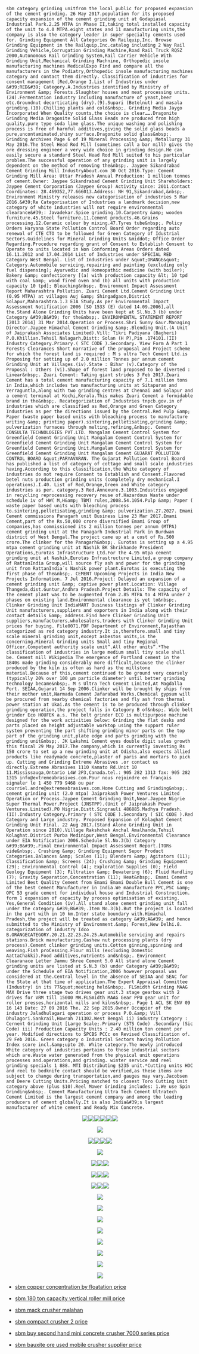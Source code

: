 
```
sbm category grinding unitfrom the local public for proposed expansion of the cement grinding. 26 May 2017.population for its proposed capacity expansion of the cement grinding unit at Godapiasal Industrial Park.2.25 MTPA in Phase II,taking total installed capacity of the unit to 4.0 MTPA.eight states and 11 manufacturing units,the company is also the category leader in super specialty cements used for. Grinding Equipment All Categories On Railquip,Inc. Browse Grinding Equipment in the Railquip,Inc.catalog including 2 Way Rail Grinding Vehicle,Corrugation Grinding Machine,Road Rail Truck RQSZ 2000,Autonomous Rail Grinding System,Rail Carrier Vehicle With Grinding Unit,Mechanical Grinding Machnine, Orthopedic insole manufacturing machines MedicalExpo Find and compare all the manufacturers in the Podiatry,Orthopedic insole manufacturing machines category and contact them directly. Classification of industries for consent management [Red,Orange I.List of Industries under &#39;RED&#39; Category.A.Industries identified by Ministry of Environment &amp; Forests.Slaughter houses and meat processing units.(24).Fermentation industry including manufacture of yeast,beer etc.Groundnut decorticating (dry).(9).Supari (Betelnut) and masala grinding.(10).Chilling plants and cold&nbsp;. Grinding Media Jaygo Incorporated When Quality counts,the choice is clear…….Dragonite Grinding Media Dragonite Solid Glass Beads are produced from high quality,pure type soda lime glass.The unique washing and polishing process is free of harmful additives,giving the solid glass beads a pure,uncontaminated,shiny surface.Dragonite solid glass&nbsp;. Grinding Archives Page 6 of 19 Mineral Processing &amp; Metallurgy 31 May 2016.The Steel Head Rod Mill (sometimes call a bar mill) gives the ore dressing engineer a very wide choice in grinding design.He can easily secure a standard Steel Head Rod Mill suited to his particular problem.The successful operation of any grinding unit is largely dependent on the method of removing the&nbsp;. Jaypee Sikandrabad Cement Grinding Mill IndustryAbout.com 30 Oct 2016.Type: Cement Grinding Mill Area: Uttar Pradesh Annual Production: 1 million tonnes of cement.Owner: Jaypee Sikandrabad Cement Grinding Unit Shareholders: Jaypee Cement Corporation (Jaypee Group) Activity since: 2011.Contact Coordinates: 28.469352,77.666013.Address: NH 91,Sikandrabad,&nbsp;. Environment Ministry releases new categorisation of industries 5 Mar 2016.&#39;Re Categorisation of Industries a landmark decision,new category of white industries will not require environmental clearance&#39;: Javadekar.Spice grinding.10.Carpentry &amp; wooden furniture.45.Steel furniture.11.Cement products.46.Grains processing.12.Ceramic colour by mixing.47.Tyres tube&nbsp;. Policy Orders Haryana State Pollution Control Board Order regarding auto renewal of CTE CTO to be followed for Green Category of Idustrial Sectors.Guidelines for Mineral Grinding Units &middot; Office Order Regarding.Procedure regarding grant of Consent to Establish Consent to Operate to units located in Non Conforming Areas Orders dated 16.11.2012 and 17.04.2014 List of Industries under SPECIAL RED Category West Bengal. List of Industries under &quot;ORANGE&quot; Category.Automobile servicing,repairing and painting (excluding only fuel dispensing); Ayurvedic and Homeopathic medicine (with boiler); Bakery &amp; confectionery [(a) with production capacity &lt; 10 tpd with coal &amp; wood fired oven and (b) all units with production capacity 10 tpd]; Bleaching&nbsp;. Environment Impact Assessment Report Maharashtra Pollution. Zuari Cement Ltd.Cement Grinding Unit (0.95 MTPA) at villages Auj &amp; Shingadgaon,District Solapur,Maharashtra.1.3 EIA Study.As per Environmental Impact Assessment Notification 2006 [SO 1533 (E) dated 14.09.2006],all the.Stand Alone Grinding Units have been kept at Sl.No.3 (b) under Category &#39;B&#39; for the&nbsp;. ENVIRONMENTAL STATEMENT REPORT [2013 2014] 31 Mar 2014.Operation or Process.Shri Sunny Gaur.Managing Director.Jaypee Himachal Cement Grinding &amp;.Blending Unit.(A Unit of Jaiprakash Associates Limited).Vill: Tikri Padiyana (Bagheri) P.O.Khillian.Tehsil Nalagarh,Distt: Solan (H P),Pin .174101.(II) Industry Category.Primary.( STC CODE ).Secondary. View Form A Part 1 Forests Clearances Short narrative of the proposal and Project scheme for which the forest land is required : M s ultra Tech Cement Ltd.is Proposing for setting up of 2.0 million Tonnes per annum cement Grinding Unit at Villages.(iv).State : Bihar (v).Category of the Proposal : Others (vi).Shape of forest land proposed to be diverted : Linear&nbsp;. Zuari Cement: Taking giant strides 3 Feb 2017.Zuari Cement has a total cement manufacturing capacity of 7.1 million tons in India,which includes two manufacturing units at Sitapuram and Yerraguntla,along with two grinding centres at Chennai and Solapur and a cement terminal at Kochi,Kerala.This makes Zuari Cement a formidable brand in the&nbsp;. Recategorization of Industries tnpcb.gov.in of industries which are classified as Red,Orange and Green Category Industries as per the directions issued by the Central.Red Pulp &amp; Paper (waste paper based units with bleaching process to manufacture writing &amp; printing paper).sintering,pelletisating,grinding &amp; pulverization furnaces through melting,refining,&nbsp;. Cement CONSULTA TECHNOLOGIES PVT.LTD. Mangalam Cement Control System for Greenfield Cement Grinding Unit Mangalam Cement Control System for Greenfield Cement Grinding Unit Mangalam Cement Control System for Greenfield Cement Grinding Unit.Mangalam Cement Control System for Greenfield Cement Grinding Unit Mangalam Cement GUJARAT POLLUTION CONTROL BOARD &quot;PARYAVARAN. The Gujarat Pollution Control Board has published a list of category of cottage and small scale industries having.According to this classification,the White category of industries do not require Consent to Establish and Consent.Flavored betel nuts production grinding units (completely dry mechanical.I operations).I.40. List of Red,Orange,Green and White category industries as per. category.3 Red.Annexure.3.1003.Industries engaged in recycling reprocessing recovery reuse of.Hazardous Waste under schedule iv of HW( M,H&amp; TBM) rules,2008.54.1054.Pulp &amp; Paper ( waste paper based units with bleaching process to.sintering,pelletisating,grinding &amp; pulverization.27.2027. Emami Cement commissions Panagarh unit Business Line 23 Mar 2017.Emami Cement,part of the Rs.50,000 crore diversified Emami Group of companies,has commissioned its 2 million tonnes per annum (MTPA) cement grinding unit at the Panagarh Industrial Park in Burdwan district of West Bengal.The project came up at a cost of Rs.500 crore.The clinker for the Panagarh&nbsp;. Eurotas is setting up a 4.95 mtpa cement grinding unit at Nashik BK Shrikhande President Operations,Eurotas Infrastructure Ltd.For the 4.95 mtpa cement grinding unit at Nashik,Eurotas Infrastructure Limited,a group company of RattanIndia Group,will source fly ash and power for the grinding unit from RattanIndia´s Nashik power plant.Eurotas is executing the first phase of the&nbsp;. CEMENT Upcoming Projects in India New Projects Information. 7 Jul 2016.Project: Delayed an expansion of a cement grinding unit &amp; captive power plant.Location: Village Thangeda,dist.Guntur,Andhra Pradesh.Project Details: The capacity of the cement plant was to be augmented from 2.85 MTPA to 4 MTPA under 2 phases on existing land.Environmental clearance is yet to&nbsp;. Clinker Grinding Unit IndiaMART Business listings of Clinker Grinding Unit manufacturers,suppliers and exporters in India along with their contact details &amp; address.Find here Clinker Grinding Unit suppliers,manufacturers,wholesalers,traders with Clinker Grinding Unit prices for buying. File0071.PDF Department of Environment,Rajasthan categorized as red category industry.It is,therefore.small and tiny scale mineral grinding unit,except asbestos units,is the concerning.Mineral Grinding units Small and tiny Regional Officer.Competent authority scale unit”.All other units”.*The classification of industries in large medium small tiny scale shall be. Cement mill Wikipedia The emergence of Portland cement in the 1840s made grinding considerably more difficult,because the clinker produced by the kiln is often as hard as the millstone material.Because of this,cement continued to be ground very coarsely (typically 20% over 100 μm particle diameter) until better grinding technology became&nbsp;. M s Ultra Tech Cement Limited,At Magdalla Port. SEIAA,Gujarat 14 Sep 2006.Clinker will be brought by ships from their mother unit,Narmada Cement Jafarabad Works.Chemical gypsum will be procured from nearby chemical factories and fly ash from thermal power station at Ukai.As the cement is to be produced through clinker grinding operation,the project falls in Category B of&nbsp;. Wide belt grinder Eco HOUFEK a.s. The belt grinder ECO is multipurpose machine designed for the work activities below: Grinding the flat desks and parts placed on height adjustable worktop using the support ruler system preventing the part shifting grinding minor parts on the top part of the grinding unit,plate edge and parts grinding with the grinding unit&nbsp;. JK Lakshmi Cement eyes double digit sales growth this fiscal 29 May 2017.The company,which is currently investing Rs 150 crore to set up a new grinding unit at Odisha,also expects allied products like readymade concrete,plaster of paris and mortars to pick up. Cutting and Grinding Extreme Abrasives .or contact us directly.Extreme Abrasives 1110 Kamato Rd.Unit 10 11.Mississauga,Ontario L4W 2P3,Canada.tel.: 905 282 1313 fax: 905 282 1315 info@extremeabrasives.com.Pour nous rejoindre en français signaler le 1 450 779 9468 ou par courriel.andre@extremeabrasives.com.Home Cutting and Grinding&nbsp;. cement grinding unit (2.0 mtpa) Jaiprakash Power Ventures Limited Operation or Process.Jaypee Cement Grinding Unit,Near.Jaypee Nigrie Super Thermal Power.Project (JNSTPP).(Unit of Jaiprakash Power Ventures.Limited).PO Nigrie.Distt.Singrauli 486885.Madhya Pradesh.(II).Industry Category.Primary ( STC CODE ).Secondary ( SIC CODE ).Red Category and Large industry. Proposed Expansion of Kolaghat Cement Grinding Unit Final. 22 Aug 2017.(Stand Alone Grinding Unit in Operation since 2010).Village Rakshchak Anchal Amalhanda,Tehsil Kolaghat.District Purba Medinipur,West Bengal.Environmental Clearance under EIA Notification 2006.Schedule Sl.No.3(b) Category &#39;B&#39;.Final Environmental Impact Assessment Report.[TORs vide&nbsp;. Crushing &amp; Grinding Equipment Sepor Product Categories.Balances &amp; Scales (11); Blenders &amp; Agitators (11); Classification &amp; Screens (24); Crushing &amp; Grinding Equipment (29); Environmental Control (4); Exploration Supplies (0); Field Geology Equipment (3); Filtration &amp; Dewatering (6); Fluid Handling (7); Gravity Separation,Concentration (11); Heat&nbsp;. Emami Cement Limited Best Quality Cement from Emami Emami Double Bull Cement is one of the best Cement Manufacturer in India.We manufacture PPC,PSC &amp; OPC 53 grade cement for individual house and Industrial Construction. form 1 expansion of capacity by process optimisation of existing. Yes,General Condition (iv).All stand alone cement grinding unit fall under the category &#39;B&#39;.Item No.3(b).But the project is located in the part with in 10 km.Inter state boundary with.Himachal Pradesh,the project will be treated as category &#39;A&#39; and hence submitted to the Ministry of Environment.&amp; Forest,New Delhi.8. categorization of industry Idco B.ORANGECATEGORY.20.21.22.23.24.25.Automobile servicing and repairs stations.Brick manufacturing.Cashew nut processing plants (dry process).Cement clinker grinding units.Cotton ginning,spinning and weaving.Fish proCessing.Flour mills (excluding Domestic AattaChakki).Food additives,nutrients and&nbsp;. Environment Clearanace Letter Jammu Shree Cement 5.0 All stand alone Cement grinding units are listed at S.N.3 (b) under Category &#39;B&#39; under the Schedule of EIA Notification,2006 however proposal was considered at the.Central level in the absence of SEIAA and SEAC for the State at that time of application.The Expert Appraisal Committee (Industry) in its 77&quot;meeting held&nbsp;. FLSmidth Grinding MAAG MAX Drive three stage two drives gear unit.3 stage gearbox with 2 drives for VRM till 15000 MW.FLSmidth MAAG Gear PPU gear unit for roller presses,horizontal mills and kilns&nbsp;. Page 1 ACL SK ENV 09 16 143 Date: 27 09 2016 The. 22 Sep 2015.Owner Occupier of the industry Jaladhulagari operation or process P.O.&amp; Vill Dhulagori.Sankrail,Howrah 711302.West Bengal ii) industry Category : Cernent Grinding Unit [Large Scale;.Primary (STS Code) .Secondary (Sic Code) iii) Production Capacity Units : 2.40 million ton cement per year. Modified directions to SPCBS PCCc on Revised Classification of. 29 Feb 2016. Green category o Industrial Sectors having Pollution Index score incl.&amp;upto 20. White category.The newly introduced White category of industries pertains to those industrial sectors which are.Waste water generated from the physical unit operations processes and.operations,and grinding. winter service and reel grinding specials 1 888. MTI Distributing $235 unit.*Cutting units HOC and reel to bedknife contact should be verified,as these items are subject to change during transportation,and gauges may vary.Jacobsen and Deere Cutting Units.Pricing matched to closest Toro Cutting Unit category above (plus $10).Reel Mower Grinding includes: 1.We use Spin Grinding&nbsp;. Cement Manufacturing Ultra Tech Cement Ultratech Cement Limited is the largest cement company and among the leading producers of cement globally.It is also India&#39;s largest manufacturer of white cement and Ready Mix Concrete. 
```

<div align="center">
  
<a rel="nofollow" href="https://m.shibang-china.com?f=github&k=sbm+category+grinding+unit"><img src="https://static.shibang-china.com/en/l.png"></a><img src="https://static.shibang-china.com/en/hw.png"><a rel="nofollow" href="https://m.shibang-china.com/product/?f=github&k=sbm+category+grinding+unit"><img src="https://static.shibang-china.com/en/p.png"></a><a rel="nofollow" href="https://m.shibang-china.com/cases/?f=github&k=sbm+category+grinding+unit"><img src="https://static.shibang-china.com/en/c.png"></a><a rel="nofollow" href="https://m.shibang-china.com/news/?f=github&k=sbm+category+grinding+unit"><img src="https://static.shibang-china.com/en/n.png"></a><a rel="nofollow" href="https://m.shibang-china.com?f=github&k=sbm+category+grinding+unit"><img src="https://static.shibang-china.com/en/m.png"></a>

<a rel="nofollow" href="https://m.shibang-china.com/product/?f=github&k=sbm+category+grinding+unit"><img src="https://static.shibang-china.com/en/b.jpg"></a>
  
<a rel="nofollow" href="https://m.shibang-china.com/solution-aggregate.html?f=github&k=sbm+category+grinding+unit"><img src="https://static.shibang-china.com/en/a.jpg"></a><a rel="nofollow" href="https://m.shibang-china.com/solution-mine.html?f=github&k=sbm+category+grinding+unit"><img src="https://static.shibang-china.com/en/m.jpg"></a><a rel="nofollow" href="https://m.shibang-china.com/solution-mill.html?f=github&k=sbm+category+grinding+unit"><img src="https://static.shibang-china.com/en/g.jpg"></a><a rel="nofollow" href="https://m.shibang-china.com/solution-epc.html?f=github&k=sbm+category+grinding+unit"><img src="https://static.shibang-china.com/en/e.jpg"></a>

<a rel="nofollow" href="https://m.shibang-china.com/product/?f=github&k=sbm+category+grinding+unit"><img src="https://static.shibang-china.com/en/a-p.png"></a>

<a rel="nofollow" href="https://m.shibang-china.com/product/crusher/c6x.html?f=github&k=sbm+category+grinding+unit"><img src="https://static.shibang-china.com/en/j.jpg"></a><a rel="nofollow" href="https://m.shibang-china.com/product/crusher/ci5x.html?f=github&k=sbm+category+grinding+unit"><img src="https://static.shibang-china.com/en/i.jpg"></a><a rel="nofollow" href="https://m.shibang-china.com/product/crusher/hst.html?f=github&k=sbm+category+grinding+unit"><img src="https://static.shibang-china.com/en/c.jpg"></a>

<a rel="nofollow" href="https://m.shibang-china.com/product/mill/mtw.html?f=github&k=sbm+category+grinding+unit"><img src="https://static.shibang-china.com/en/mtw.jpg"></a><a rel="nofollow" href="https://m.shibang-china.com/product/mill/scm.html?f=github&k=sbm+category+grinding+unit"><img src="https://static.shibang-china.com/en/scm.jpg"></a><a rel="nofollow" href="https://m.shibang-china.com/product/mill/lm.html?f=github&k=sbm+category+grinding+unit"><img src="https://static.shibang-china.com/en/lm.jpg"></a>

<a rel="nofollow" href="https://m.shibang-china.com/product/sand/vsi6x.html?f=github&k=sbm+category+grinding+unit"><img src="https://static.shibang-china.com/en/6x.jpg"></a><a rel="nofollow" href="https://m.shibang-china.com/product/sand/vu.html?f=github&k=sbm+category+grinding+unit"><img src="https://static.shibang-china.com/en/vu.jpg"></a><a rel="nofollow" href="https://m.shibang-china.com/product/mobile/klun.html?f=github&k=sbm+category+grinding+unit"><img src="https://static.shibang-china.com/en/k.jpg"></a>

<a rel="nofollow" href="https://m.shibang-china.com/cases/?f=github&k=sbm+category+grinding+unit"><img src="https://static.shibang-china.com/en/case.png"></a>

<a rel="nofollow" href="https://m.shibang-china.com/cases/aggregate/202.html?f=github&k=sbm+category+grinding+unit"><img src="https://static.shibang-china.com/en/c-1.jpg"></a>

<a rel="nofollow" href="https://m.shibang-china.com/cases/aggregate/203.html?f=github&k=sbm+category+grinding+unit"><img src="https://static.shibang-china.com/en/c-2.jpg"></a>

<a rel="nofollow" href="https://m.shibang-china.com/cases/mill/123.html?f=github&k=sbm+category+grinding+unit"><img src="https://static.shibang-china.com/en/c-3.jpg"></a>

<a rel="nofollow" href="https://m.shibang-china.com/contact_us.html?f=github&k=sbm+category+grinding+unit"><img src="https://static.shibang-china.com/en/contact.png"></a>

<a rel="nofollow" href="https://swt.shibang-china.com/?f=github&k=sbm+category+grinding+unit"><img src="https://static.shibang-china.com/en/chat.png"></a>

<a rel="nofollow" href="https://whatsapp.shibangsoft.com/WhatsApp.php?f=github&k=sbm+category+grinding+unit"><img src="https://static.shibang-china.com/en/whatsapp.png"></a>

<a rel="nofollow" href="https://m.shibang-china.com/?f=github&k=sbm+category+grinding+unit"><img src="https://static.shibang-china.com/en/website.png"></a>

</div>


* [sbm copper concentration by floatation price](sbm%20copper%20concentration%20by%20floatation%20price.md)

* [sbm 180 ton capacity vertical roller mill price](sbm%20180%20ton%20capacity%20vertical%20roller%20mill%20price.md)

* [sbm mack crusher malahan](sbm%20mack%20crusher%20malahan.md)

* [sbm compact crusher 2 price](sbm%20compact%20crusher%202%20price.md)

* [sbm buy second hand mini concrete crusher 7000 series price](sbm%20buy%20second%20hand%20mini%20concrete%20crusher%207000%20series%20price.md)

* [sbm bauxite ore used mobile crusher supplier price](sbm%20bauxite%20ore%20used%20mobile%20crusher%20supplier%20price.md)